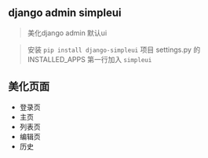 django admin simpleui
-----
> 美化django admin 默认ui

> 安装
`pip install django-simpleui`
> 项目 settings.py 的INSTALLED_APPS 第一行加入
`simpleui`

## 美化页面
 + 登录页
 + 主页
 + 列表页
 + 编辑页
 + 历史
 
 
 